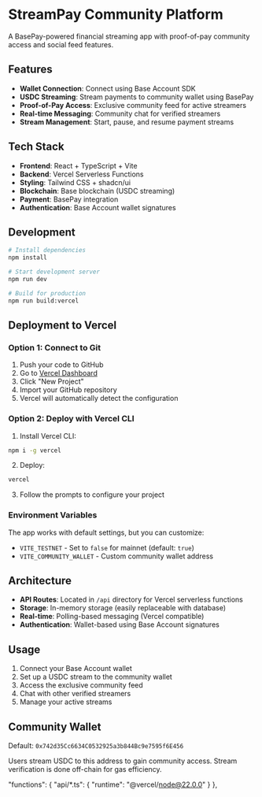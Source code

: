 # StreamPay Community Platform

A BasePay-powered financial streaming app with proof-of-pay community access and social feed features.

## Features

- **Wallet Connection**: Connect using Base Account SDK
- **USDC Streaming**: Stream payments to community wallet using BasePay
- **Proof-of-Pay Access**: Exclusive community feed for active streamers
- **Real-time Messaging**: Community chat for verified streamers
- **Stream Management**: Start, pause, and resume payment streams

## Tech Stack

- **Frontend**: React + TypeScript + Vite
- **Backend**: Vercel Serverless Functions
- **Styling**: Tailwind CSS + shadcn/ui
- **Blockchain**: Base blockchain (USDC streaming)
- **Payment**: BasePay integration
- **Authentication**: Base Account wallet signatures

## Development

```bash
# Install dependencies
npm install

# Start development server
npm run dev

# Build for production
npm run build:vercel
```

## Deployment to Vercel

### Option 1: Connect to Git

1. Push your code to GitHub
2. Go to [Vercel Dashboard](https://vercel.com/dashboard)
3. Click "New Project"
4. Import your GitHub repository
5. Vercel will automatically detect the configuration

### Option 2: Deploy with Vercel CLI

1. Install Vercel CLI:
```bash
npm i -g vercel
```

2. Deploy:
```bash
vercel
```

3. Follow the prompts to configure your project

### Environment Variables

The app works with default settings, but you can customize:

- `VITE_TESTNET` - Set to `false` for mainnet (default: `true`)
- `VITE_COMMUNITY_WALLET` - Custom community wallet address

## Architecture

- **API Routes**: Located in `/api` directory for Vercel serverless functions
- **Storage**: In-memory storage (easily replaceable with database)
- **Real-time**: Polling-based messaging (Vercel compatible)
- **Authentication**: Wallet-based using Base Account signatures

## Usage

1. Connect your Base Account wallet
2. Set up a USDC stream to the community wallet
3. Access the exclusive community feed
4. Chat with other verified streamers
5. Manage your active streams

## Community Wallet

Default: `0x742d35Cc6634C0532925a3b844Bc9e7595f6E456`

Users stream USDC to this address to gain community access. Stream verification is done off-chain for gas efficiency.


"functions": {
  "api/*.ts": {
    "runtime": "@vercel/node@22.0.0"
  }
},